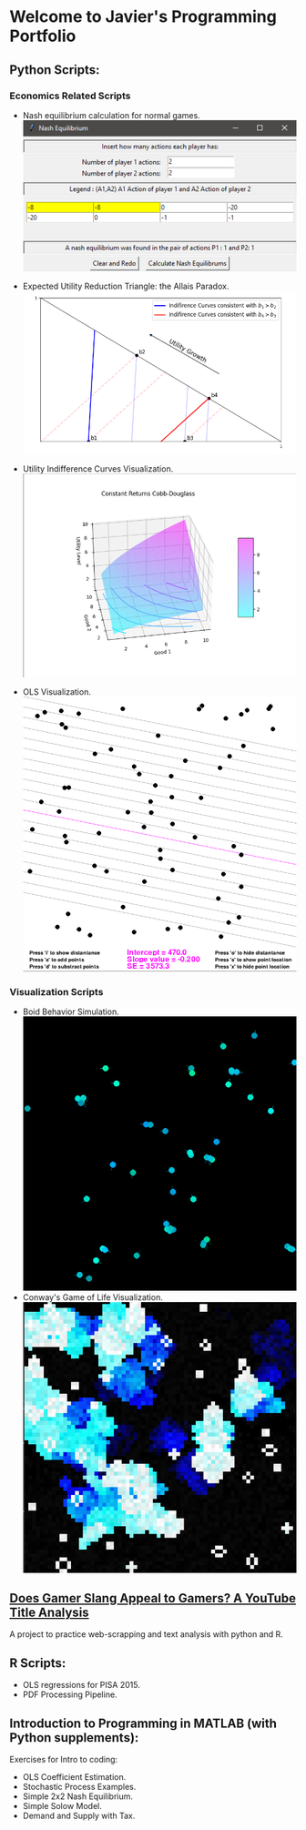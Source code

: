 # Welcome to Javier's Programming Portfolio

## Python Scripts:

### Economics Related Scripts

* Nash equilibrium calculation for normal games.
![altext](https://github.com/jjgecon/Personal_coding_projects/blob/main/pics/nash.png "Nash")

* Expected Utility Reduction Triangle: the Allais Paradox.
![alt text](https://github.com/jjgecon/Personal_coding_projects/blob/main/pics/prob_triangle.png "Allais Paradox")

* Utility Indifference Curves Visualization.
![alt text](https://github.com/jjgecon/Personal_coding_projects/blob/main/pics/utility.png "Utility Curves")

* OLS Visualization.
![alt text](https://github.com/jjgecon/Personal_coding_projects/blob/main/pics/OLS.png "OLS")

### Visualization Scripts

* Boid Behavior Simulation.
![alt text](https://github.com/jjgecon/Personal_coding_projects/blob/main/pics/boids.png "Boids")
* Conway's Game of Life Visualization.
![alt text](https://github.com/jjgecon/Personal_coding_projects/blob/main/pics/game_of_life.png "Game of Life")

## [Does Gamer Slang Appeal to Gamers? A YouTube Title Analysis](https://github.com/jjgecon/Does-Gamer-Slang-Appeal-to-Gamers)

A project to practice web-scrapping and text analysis with python and R.

## R Scripts:

* OLS regressions for PISA 2015.
* PDF Processing Pipeline.

## Introduction to Programming in MATLAB (with Python supplements):

Exercises for Intro to coding:

* OLS Coefficient Estimation.
* Stochastic Process Examples.
* Simple 2x2 Nash Equilibrium.
* Simple Solow Model.
* Demand and Supply with Tax.
